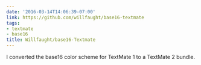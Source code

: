 ```yaml
---
date: '2016-03-14T14:06:39-07:00'
link: https://github.com/willfaught/base16-textmate
tags:
- textmate
- base16
title: Willfaught/base16-Textmate
---
```


I converted the base16 color scheme for TextMate 1 to a TextMate 2 bundle.

